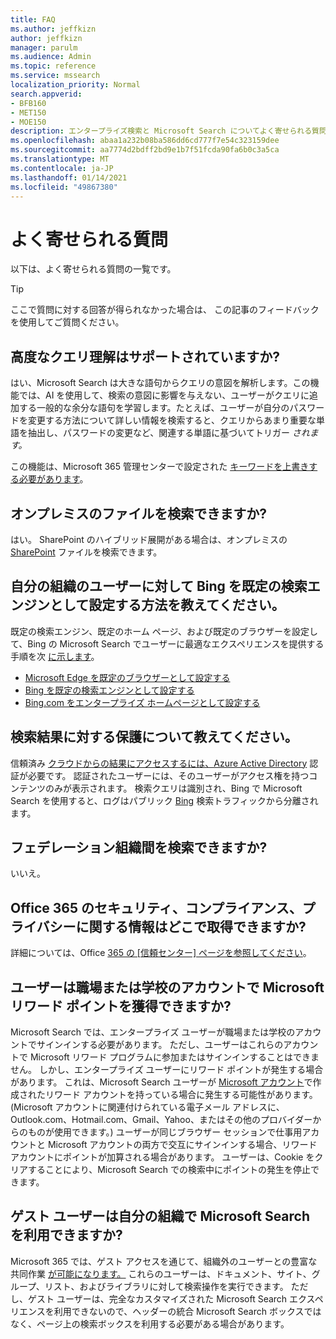 ```yaml
---
title: FAQ
ms.author: jeffkizn
author: jeffkizn
manager: parulm
ms.audience: Admin
ms.topic: reference
ms.service: mssearch
localization_priority: Normal
search.appverid:
- BFB160
- MET150
- MOE150
description: エンタープライズ検索と Microsoft Search についてよく寄せられる質問に対する回答です
ms.openlocfilehash: abaa1a232b08ba586dd6cd777f7e54c323159dee
ms.sourcegitcommit: aa7774d2bdff2bd9e1b7f51fcda90fa6b0c3a5ca
ms.translationtype: MT
ms.contentlocale: ja-JP
ms.lasthandoff: 01/14/2021
ms.locfileid: "49867380"
---
```

<!-- markdownlint-disable no-trailing-punctuation -->
# <a name="frequently-asked-questions"></a>よく寄せられる質問

以下は、よく寄せられる質問の一覧です。

> [!TIP]
> ここで質問に対する回答が得られなかった場合は、 この記事のフィードバックを使用してご質問ください。

## <a name="is-advanced-query-understanding-supported"></a>高度なクエリ理解はサポートされていますか?

はい、Microsoft Search は大きな語句からクエリの意図を解析します。この機能では、AI を使用して、検索の意図に影響を与えない、ユーザーがクエリに追加する一般的な余分な語句を学習します。たとえば、ユーザーが自分のパスワードを変更する方法について詳しい情報を検索すると、クエリからあまり重要な単語を抽出し、パスワードの変更など、関連する単語に基づいてトリガー *されます。*
  
この機能は、Microsoft 365 管理センターで設定された [キーワードを上書きする必要があります](https://admin.microsoft.com)。
  
## <a name="can-you-search-for-files-on-premises"></a>オンプレミスのファイルを検索できますか?

はい。 SharePoint のハイブリッド展開がある場合は、オンプレミスの [SharePoint](http://sharepoint.com/) ファイルを検索できます。
  
## <a name="how-do-i-make-bing-the-default-search-engine-for-people-in-my-org"></a>自分の組織のユーザーに対して Bing を既定の検索エンジンとして設定する方法を教えてください。

既定の検索エンジン、既定のホーム ページ、および既定のブラウザーを設定して、Bing の Microsoft Search でユーザーに最適なエクスペリエンスを提供する手順を次 [に示します](https://Bing.com)。

- [Microsoft Edge を既定のブラウザーとして設定する](/deployedge/edge-default-browser)
- [Bing を既定の検索エンジンとして設定する](set-default-search-engine.md)
- [Bing.com をエンタープライズ ホームページとして設定する](set-default-homepage.md)

## <a name="how-are-my-search-results-protected"></a>検索結果に対する保護について教えてください。

信頼済み [クラウドからの結果にアクセスするには、Azure Active Directory](https://docs.microsoft.com/azure/active-directory/) 認証が必要です。 認証されたユーザーには、そのユーザーがアクセス権を持つコンテンツのみが表示されます。 検索クエリは識別され、Bing で Microsoft Search を使用すると、ログはパブリック [Bing](https://Bing.com) 検索トラフィックから分離されます。

## <a name="can-i-search-across-federated-organizations"></a>フェデレーション組織間を検索できますか?

いいえ。

## <a name="where-can-i-get-info-about-office-365-security-compliance-and-privacy"></a>Office 365 のセキュリティ、コンプライアンス、プライバシーに関する情報はどこで取得できますか?

詳細については、Office [365 の [信頼センター] ページを参照してください](https://www.microsoft.com/TrustCenter/CloudServices/office365/default.aspx)。

## <a name="can-users-earn-microsoft-rewards-points-with-their-work-or-school-account"></a>ユーザーは職場または学校のアカウントで Microsoft リワード ポイントを獲得できますか?

Microsoft Search では、エンタープライズ ユーザーが職場または学校のアカウントでサインインする必要があります。 ただし、ユーザーはこれらのアカウントで Microsoft リワード プログラムに参加またはサインインすることはできません。 しかし、エンタープライズ ユーザーにリワード ポイントが発生する場合があります。 これは、Microsoft Search ユーザーが [Microsoft アカウント](https://www.microsoft.com/welcome?rtc=1)で作成されたリワード アカウントを持っている場合に発生する可能性があります。 (Microsoft アカウントに関連付けられている電子メール アドレスに、Outlook.com、Hotmail.com、Gmail、Yahoo、またはその他のプロバイダーからのものが使用できます。) ユーザーが同じブラウザー セッションで仕事用アカウントと Microsoft アカウントの両方で交互にサインインする場合、リワード アカウントにポイントが加算される場合があります。 ユーザーは、Cookie をクリアすることにより、Microsoft Search での検索中にポイントの発生を停止できます。

## <a name="can-guest-users-leverage-microsoft-search-in-my-organization"></a>ゲスト ユーザーは自分の組織で Microsoft Search を利用できますか?

Microsoft 365 では、ゲスト アクセスを通じて、組織外のユーザーとの豊富な共同作業 [が可能になります。](https://docs.microsoft.com/microsoft-365/solutions/collaborate-with-people-outside-your-organization) これらのユーザーは、ドキュメント、サイト、グループ、リスト、およびライブラリに対して検索操作を実行できます。 ただし、ゲスト ユーザーは、完全なカスタマイズされた Microsoft Search エクスペリエンスを利用できないので、ヘッダーの統合 Microsoft Search ボックスではなく、ページ上の検索ボックスを利用する必要がある場合があります。
